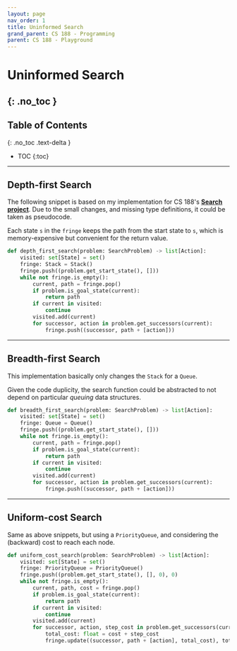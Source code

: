 ```yaml
---
layout: page
nav_order: 1
title: Uninformed Search
grand_parent: CS 188 - Programming
parent: CS 188 - Playground
---
```



# Uninformed Search
{: .no_toc }
---


## Table of Contents
{: .no_toc .text-delta }

- TOC
{:toc}

---


## Depth-first Search

The following snippet is based on my implementation for CS 188's **[Search project]**. Due to the
small changes, and missing type definitions, it could be taken as pseudocode.

Each state `s` in the `fringe` keeps the path from the start state to `s`, which is memory-expensive
but convenient for the return value.

```python
def depth_first_search(problem: SearchProblem) -> list[Action]:
    visited: set[State] = set()
    fringe: Stack = Stack()
    fringe.push((problem.get_start_state(), []))
    while not fringe.is_empty():
        current, path = fringe.pop()
        if problem.is_goal_state(current):
            return path
        if current in visited:
            continue
        visited.add(current)
        for successor, action in problem.get_successors(current):
            fringe.push((successor, path + [action]))
```
---

## Breadth-first Search

This implementation basically only changes the `Stack` for a `Queue`.

Given the code duplicity, the search function could be abstracted to not depend on particular
*queuing* data structures.

```python
def breadth_first_search(problem: SearchProblem) -> list[Action]:
    visited: set[State] = set()
    fringe: Queue = Queue()
    fringe.push((problem.get_start_state(), []))
    while not fringe.is_empty():
        current, path = fringe.pop()
        if problem.is_goal_state(current):
            return path
        if current in visited:
            continue
        visited.add(current)
        for successor, action in problem.get_successors(current):
            fringe.push((successor, path + [action]))
```
---

## Uniform-cost Search

Same as above snippets, but using a `PriorityQueue`, and considering the (backward) cost to reach
each node.

```python
def uniform_cost_search(problem: SearchProblem) -> list[Action]:
    visited: set[State] = set()
    fringe: PriorityQueue = PriorityQueue()
    fringe.push((problem.get_start_state(), [], 0), 0)
    while not fringe.is_empty():
        current, path, cost = fringe.pop()
        if problem.is_goal_state(current):
            return path
        if current in visited:
            continue
        visited.add(current)
        for successor, action, step_cost in problem.get_successors(current):
            total_cost: float = cost + step_cost
            fringe.update((successor, path + [action], total_cost), total_cost)
```


<!-- REFERENCES -->
[Search project]: https://inst.eecs.berkeley.edu/~cs188/sp24/projects/proj1/